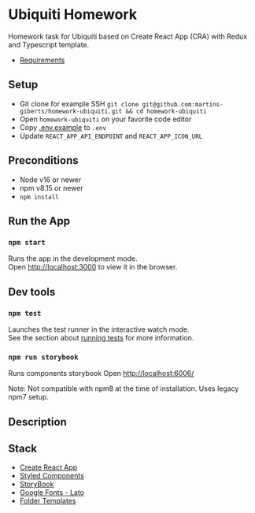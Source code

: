 # Ubiquiti Homework

Homework task for Ubiquiti based on Create React App (CRA) with Redux and Typescript template.

- [Requirements](./docs/homework-requirements.md)

## Setup

- Git clone for example SSH `git clone git@github.com:martins-giberts/homework-ubiquiti.git && cd homework-ubiquiti`
- Open `homework-ubiquiti` on your favorite code editor
- Copy [.env.example](./.env.example) to `.env`
- Update `REACT_APP_API_ENDPOINT` and `REACT_APP_ICON_URL`

## Preconditions

- Node v16 or newer
- npm v8.15 or newer
- `npm install`

## Run the App

### `npm start`

Runs the app in the development mode.\
Open [http://localhost:3000](http://localhost:3000) to view it in the browser.

## Dev tools

### `npm test`

Launches the test runner in the interactive watch mode.\
See the section about [running tests](https://facebook.github.io/create-react-app/docs/running-tests) for more information.

### `npm run storybook`

Runs components storybook
Open [http://localhost:6006/](http://localhost:6006/)

Note: Not compatible with npm8 at the time of installation. Uses legacy npm7 setup.

## Description

## Stack

- [Create React App](./docs/create-react-app.md)
- [Styled Components](https://styled-components.com/)
- [StoryBook](https://storybook.js.org/)
- [Google Fonts - Lato](https://fonts.google.com/specimen/Lato)
- [Folder Templates](https://marketplace.visualstudio.com/items?itemName=Huuums.vscode-fast-folder-structure)

